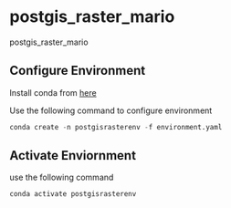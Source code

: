 # postgis_raster_mario
postgis_raster_mario


## Configure Environment
Install conda from [here](https://www.anaconda.com/products/individual)
  
Use the following command to configure environment
```python
conda create -n postgisrasterenv -f environment.yaml
```

## Activate Enviornment
use the following command
```python
conda activate postgisrasterenv
```